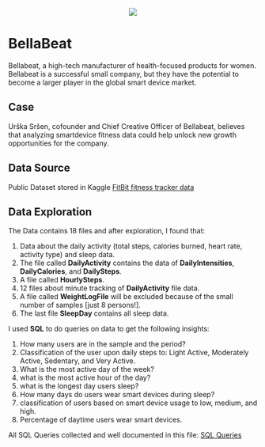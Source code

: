 <p align="center">
<img src="https://encrypted-tbn0.gstatic.com/images?q=tbn:ANd9GcTdw-ISja4k09NZu5Mn19WPYIis_oMk0G2suQ&s">
</p>

# BellaBeat
Bellabeat, a high-tech manufacturer of health-focused products for women. Bellabeat is a successful small company, but they have the potential to become a larger player in the global smart device market.

## Case
Urška Sršen, cofounder and Chief Creative Officer of Bellabeat, believes that analyzing smartdevice fitness data could help unlock new growth opportunities for the company.

## Data Source
Public Dataset stored in Kaggle [FitBit fitness tracker data](https://www.kaggle.com/datasets/arashnic/fitbit)

## Data Exploration
The Data contains 18 files and after exploration, I found that:

1. Data about the daily activity (total steps, calories burned, heart rate, activity type) and sleep data.
2. The file called __DailyActivity__ contains the data of __DailyIntensities__, __DailyCalories__, and __DailySteps__.
3. A file called __HourlySteps__.
4. 12 files about minute tracking of __DailyActivity__ file data.
5. A file called __WeightLogFile__ will be excluded because of the small number of samples [just 8 persons!].
6. The last file __SleepDay__ contains all sleep data.


I used __SQL__ to do queries on data to get the following insights:
1. How many users are in the sample and the period?
2. Classification of the user upon daily steps to: Light Active, Moderately Active, Sedentary, and Very Active.
3. What is the most active day of the week?
4. what is the most active hour of the day?
5. what is the longest day users sleep?
6. How many days do users wear smart devices during sleep?
7. classification of users based on smart device usage to low, medium, and high.
8. Percentage of daytime users wear smart devices.

All SQL Queries collected and well documented in this file: [SQL Queries](https://github.com/ahmmosaad/BellaBeatDataAnalysis/blob/main/BellaBeat%20SQL.sql)










